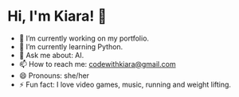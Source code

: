 # Hi, I'm Kiara! 👋

- 🔭 I’m currently working on my portfolio.
- 🌱 I’m currently learning Python.
- 💬 Ask me about: AI.
- 📫 How to reach me: codewithkiara@gmail.com
- 😄 Pronouns: she/her
- ⚡ Fun fact: I love video games, music, running and weight lifting. 

